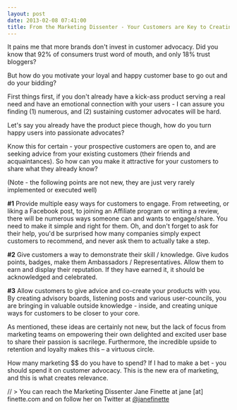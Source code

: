 ```yaml
---
layout: post
date: 2013-02-08 07:41:00
title: From the Marketing Dissenter - Your Customers are Key to Creating Value 
---
```

It pains me that more brands don't invest in customer advocacy. Did you know that 92% of consumers trust word of mouth, and only 18% trust bloggers?But how do you motivate your loyal and happy customer base to go out and do your bidding? First things first, if you don't already have a kick-ass product serving a real need and have an emotional connection with your users - I can assure you finding (1) numerous, and (2) sustaining customer advocates will be hard.Let's say you already have the product piece though, how do you turn happy users into passionate advocates? Know this for certain - your prospective customers are open to, and are seeking advice from your existing customers (their friends and acquaintances). So how can you make it attractive for your customers to share what they already know?(Note - the following points are not new, they are just very rarely implemented or executed well) **#1** Provide multiple easy ways for customers to engage. From retweeting, or liking a Facebook post, to joining an Affiliate program or writing a review, there will be numerous ways someone can and wants to engage/share. You need to make it simple and right for them. Oh, and don't forget to ask for their help, you'd be surprised how many companies simply expect customers to recommend, and never ask them to actually take a step.**#2** Give customers a way to demonstrate their skill / knowledge. Give kudos points, badges, make them Ambassadors / Representatives. Allow them to earn and display their reputation. If they have earned it, it should be acknowledged and celebrated.**#3** Allow customers to give advice and co-create your products with you. By creating advisory boards, listening posts and various user-councils, you are bringing in valuable outside knowledge - inside, and creating unique ways for customers to be closer to your core.As mentioned, these ideas are certainly not new, but the lack of focus from marketing teams on empowering their own delighted and excited user base to share their passion is sacrilege. Furthermore, the incredible upside to retention and loyalty makes this – a virtuous circle. How many marketing $$ do you have to spend? If I had to make a bet - you should spend it on customer advocacy. This is the new era of marketing, and this is what creates relevance.// >You can reach the Marketing Dissenter Jane Finette at jane [at] finette.com and on follow her on Twitter at [@janefinette](https://twitter.com/janefinette)